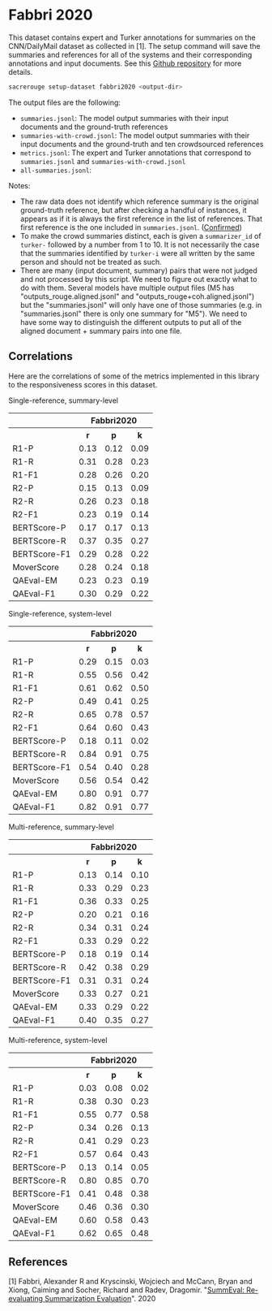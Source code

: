 # Fabbri 2020
This dataset contains expert and Turker annotations for summaries on the CNN/DailyMail dataset as collected in [1].
The setup command will save the summaries and references for all of the systems and their corresponding annotations and input documents.
See this [Github repository](https://github.com/Yale-LILY/SummEval) for more details.

```bash
sacrerouge setup-dataset fabbri2020 <output-dir>
``` 

The output files are the following:
- `summaries.jsonl`: The model output summaries with their input documents and the ground-truth references
- `summaries-with-crowd.jsonl`: The model output summaries with their input documents and the ground-truth and ten crowdsourced references
- `metrics.jsonl`: The expert and Turker annotations that correspond to `summaries.jsonl` and `summaries-with-crowd.jsonl`
- `all-summaries.jsonl`: 

Notes:
- The raw data does not identify which reference summary is the original ground-truth reference, but after checking a handful of instances, it appears as if it is always the first reference in the list of references.
That first reference is the one included in `summaries.jsonl`. ([Confirmed](https://github.com/Yale-LILY/SummEval/issues/8))
- To make the crowd summaries distinct, each is given a `summarizer_id` of `turker-` followed by a number from 1 to 10.
It is not necessarily the case that the summaries identified by `turker-i` were all written by the same person and should not be treated as such.
- There are many (input document, summary) pairs that were not judged and not processed by this script.
We need to figure out exactly what to do with them.
Several models have multiple output files (M5 has "outputs_rouge.aligned.jsonl" and "outputs_rouge+coh.aligned.jsonl")
but the "summaries.jsonl" will only have one of those summaries (e.g. in "summaries.jsonl" there is only one summary for "M5").
We need to have some way to distinguish the different outputs to put all of the aligned document + summary pairs into one file.

## Correlations
Here are the correlations of some of the metrics implemented in this library to the responsiveness scores in this dataset.

Single-reference, summary-level
<table>
<tr>
<th></th>
<th colspan="3">Fabbri2020</th>
</tr>
<tr>
<th></th>
<th>r</th>
<th>p</th>
<th>k</th>
</tr>
<tr>
<td>R1-P</td>
<td>0.13</td>
<td>0.12</td>
<td>0.09</td>
</tr>
<tr>
<td>R1-R</td>
<td>0.31</td>
<td>0.28</td>
<td>0.23</td>
</tr>
<tr>
<td>R1-F1</td>
<td>0.28</td>
<td>0.26</td>
<td>0.20</td>
</tr>
<tr>
<td>R2-P</td>
<td>0.15</td>
<td>0.13</td>
<td>0.09</td>
</tr>
<tr>
<td>R2-R</td>
<td>0.26</td>
<td>0.23</td>
<td>0.18</td>
</tr>
<tr>
<td>R2-F1</td>
<td>0.23</td>
<td>0.19</td>
<td>0.14</td>
</tr>
<tr>
<td>BERTScore-P</td>
<td>0.17</td>
<td>0.17</td>
<td>0.13</td>
</tr>
<tr>
<td>BERTScore-R</td>
<td>0.37</td>
<td>0.35</td>
<td>0.27</td>
</tr>
<tr>
<td>BERTScore-F1</td>
<td>0.29</td>
<td>0.28</td>
<td>0.22</td>
</tr>
<tr>
<td>MoverScore</td>
<td>0.28</td>
<td>0.24</td>
<td>0.18</td>
</tr>
<tr>
<td>QAEval-EM</td>
<td>0.23</td>
<td>0.23</td>
<td>0.19</td>
</tr>
<tr>
<td>QAEval-F1</td>
<td>0.30</td>
<td>0.29</td>
<td>0.22</td>
</tr>
</table>

Single-reference, system-level
<table>
<tr>
<th></th>
<th colspan="3">Fabbri2020</th>
</tr>
<tr>
<th></th>
<th>r</th>
<th>p</th>
<th>k</th>
</tr>
<tr>
<td>R1-P</td>
<td>0.29</td>
<td>0.15</td>
<td>0.03</td>
</tr>
<tr>
<td>R1-R</td>
<td>0.55</td>
<td>0.56</td>
<td>0.42</td>
</tr>
<tr>
<td>R1-F1</td>
<td>0.61</td>
<td>0.62</td>
<td>0.50</td>
</tr>
<tr>
<td>R2-P</td>
<td>0.49</td>
<td>0.41</td>
<td>0.25</td>
</tr>
<tr>
<td>R2-R</td>
<td>0.65</td>
<td>0.78</td>
<td>0.57</td>
</tr>
<tr>
<td>R2-F1</td>
<td>0.64</td>
<td>0.60</td>
<td>0.43</td>
</tr>
<tr>
<td>BERTScore-P</td>
<td>0.18</td>
<td>0.11</td>
<td>0.02</td>
</tr>
<tr>
<td>BERTScore-R</td>
<td>0.84</td>
<td>0.91</td>
<td>0.75</td>
</tr>
<tr>
<td>BERTScore-F1</td>
<td>0.54</td>
<td>0.40</td>
<td>0.28</td>
</tr>
<tr>
<td>MoverScore</td>
<td>0.56</td>
<td>0.54</td>
<td>0.42</td>
</tr>
<tr>
<td>QAEval-EM</td>
<td>0.80</td>
<td>0.91</td>
<td>0.77</td>
</tr>
<tr>
<td>QAEval-F1</td>
<td>0.82</td>
<td>0.91</td>
<td>0.77</td>
</tr>
</table>

Multi-reference, summary-level
<table>
<tr>
<th></th>
<th colspan="3">Fabbri2020</th>
</tr>
<tr>
<th></th>
<th>r</th>
<th>p</th>
<th>k</th>
</tr>
<tr>
<td>R1-P</td>
<td>0.13</td>
<td>0.14</td>
<td>0.10</td>
</tr>
<tr>
<td>R1-R</td>
<td>0.33</td>
<td>0.29</td>
<td>0.23</td>
</tr>
<tr>
<td>R1-F1</td>
<td>0.36</td>
<td>0.33</td>
<td>0.25</td>
</tr>
<tr>
<td>R2-P</td>
<td>0.20</td>
<td>0.21</td>
<td>0.16</td>
</tr>
<tr>
<td>R2-R</td>
<td>0.34</td>
<td>0.31</td>
<td>0.24</td>
</tr>
<tr>
<td>R2-F1</td>
<td>0.33</td>
<td>0.29</td>
<td>0.22</td>
</tr>
<tr>
<td>BERTScore-P</td>
<td>0.18</td>
<td>0.19</td>
<td>0.14</td>
</tr>
<tr>
<td>BERTScore-R</td>
<td>0.42</td>
<td>0.38</td>
<td>0.29</td>
</tr>
<tr>
<td>BERTScore-F1</td>
<td>0.31</td>
<td>0.31</td>
<td>0.24</td>
</tr>
<tr>
<td>MoverScore</td>
<td>0.33</td>
<td>0.27</td>
<td>0.21</td>
</tr>
<tr>
<td>QAEval-EM</td>
<td>0.33</td>
<td>0.29</td>
<td>0.22</td>
</tr>
<tr>
<td>QAEval-F1</td>
<td>0.40</td>
<td>0.35</td>
<td>0.27</td>
</tr>
</table>

Multi-reference, system-level
<table>
<tr>
<th></th>
<th colspan="3">Fabbri2020</th>
</tr>
<tr>
<th></th>
<th>r</th>
<th>p</th>
<th>k</th>
</tr>
<tr>
<td>R1-P</td>
<td>0.03</td>
<td>0.08</td>
<td>0.02</td>
</tr>
<tr>
<td>R1-R</td>
<td>0.38</td>
<td>0.30</td>
<td>0.23</td>
</tr>
<tr>
<td>R1-F1</td>
<td>0.55</td>
<td>0.77</td>
<td>0.58</td>
</tr>
<tr>
<td>R2-P</td>
<td>0.34</td>
<td>0.26</td>
<td>0.13</td>
</tr>
<tr>
<td>R2-R</td>
<td>0.41</td>
<td>0.29</td>
<td>0.23</td>
</tr>
<tr>
<td>R2-F1</td>
<td>0.57</td>
<td>0.64</td>
<td>0.43</td>
</tr>
<tr>
<td>BERTScore-P</td>
<td>0.13</td>
<td>0.14</td>
<td>0.05</td>
</tr>
<tr>
<td>BERTScore-R</td>
<td>0.80</td>
<td>0.85</td>
<td>0.70</td>
</tr>
<tr>
<td>BERTScore-F1</td>
<td>0.41</td>
<td>0.48</td>
<td>0.38</td>
</tr>
<tr>
<td>MoverScore</td>
<td>0.46</td>
<td>0.36</td>
<td>0.30</td>
</tr>
<tr>
<td>QAEval-EM</td>
<td>0.60</td>
<td>0.58</td>
<td>0.43</td>
</tr>
<tr>
<td>QAEval-F1</td>
<td>0.62</td>
<td>0.65</td>
<td>0.48</td>
</tr>
</table>

## References
[1] Fabbri, Alexander R and Kryscinski, Wojciech and McCann, Bryan and Xiong, Caiming and Socher, Richard and Radev, Dragomir. "[SummEval: Re-evaluating Summarization Evaluation](https://arxiv.org/pdf/2007.12626.pdf)". 2020